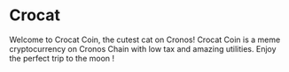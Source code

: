 # Crocat
Welcome to Crocat Coin, the cutest cat on Cronos! Crocat Coin is a meme cryptocurrency on Cronos Chain with low tax and amazing utilities. Enjoy the perfect trip to the moon !
